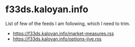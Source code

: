 # f33ds.kaloyan.info

List of few of the feeds I am following, which I need to trim.

* https://f33ds.kaloyan.info/market-measures.rss
* https://f33ds.kaloyan.info/options-jive.rss
